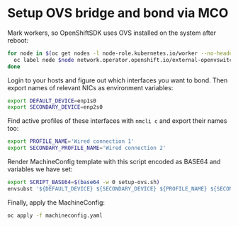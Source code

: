 # Setup OVS bridge and bond via MCO

Mark workers, so OpenShiftSDK uses OVS installed on the system after reboot:

```bash
for node in $(oc get nodes -l node-role.kubernetes.io/worker --no-headers=true -o name | awk -F/ '{print $2}'); do
  oc label node $node network.operator.openshift.io/external-openvswitch=true
done
```

Login to your hosts and figure out which interfaces you want to bond. Then
export names of relevant NICs as environment variables:

```bash
export DEFAULT_DEVICE=enp1s0
export SECONDARY_DEVICE=enp2s0
```

Find active profiles of these interfaces with `nmcli c` and export their names
too:

```bash
export PROFILE_NAME='Wired connection 1'
export SECONDARY_PROFILE_NAME='Wired connection 2'
```

Render MachineConfig template with this script encoded as BASE64 and variables
we have set:

```bash
export SCRIPT_BASE64=$(base64 -w 0 setup-ovs.sh)
envsubst '${DEFAULT_DEVICE} ${SECONDARY_DEVICE} ${PROFILE_NAME} ${SECONDARY_PROFILE_NAME} ${SCRIPT_BASE64}' < machineconfig.yaml.tmpl > machineconfig.yaml
```

Finally, apply the MachineConfig:

```bash
oc apply -f machineconfig.yaml
```
